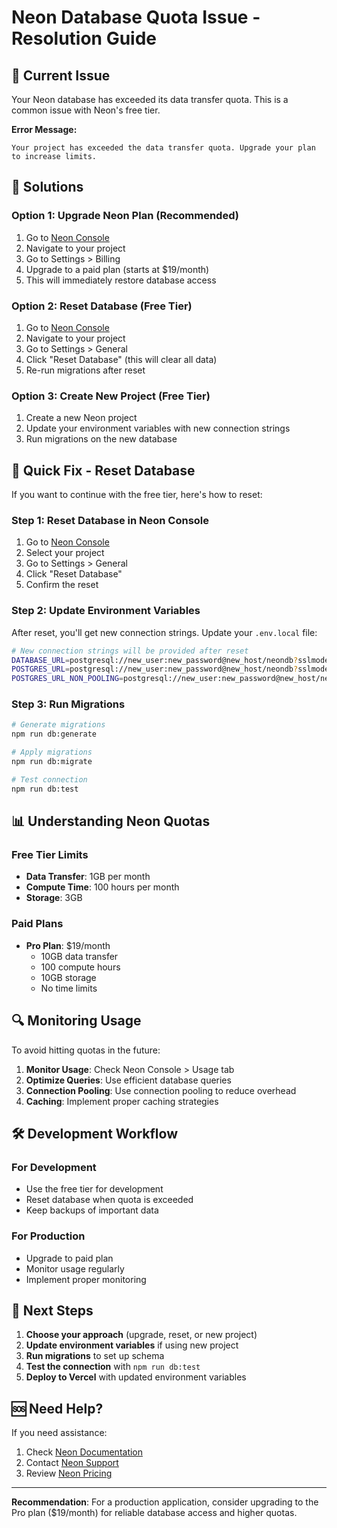 # Neon Database Quota Issue - Resolution Guide

## 🚨 Current Issue

Your Neon database has exceeded its data transfer quota. This is a common issue with Neon's free tier.

**Error Message:**
```
Your project has exceeded the data transfer quota. Upgrade your plan to increase limits.
```

## 🔧 Solutions

### Option 1: Upgrade Neon Plan (Recommended)
1. Go to [Neon Console](https://console.neon.tech)
2. Navigate to your project
3. Go to Settings > Billing
4. Upgrade to a paid plan (starts at $19/month)
5. This will immediately restore database access

### Option 2: Reset Database (Free Tier)
1. Go to [Neon Console](https://console.neon.tech)
2. Navigate to your project
3. Go to Settings > General
4. Click "Reset Database" (this will clear all data)
5. Re-run migrations after reset

### Option 3: Create New Project (Free Tier)
1. Create a new Neon project
2. Update your environment variables with new connection strings
3. Run migrations on the new database

## 🚀 Quick Fix - Reset Database

If you want to continue with the free tier, here's how to reset:

### Step 1: Reset Database in Neon Console
1. Go to [Neon Console](https://console.neon.tech)
2. Select your project
3. Go to Settings > General
4. Click "Reset Database"
5. Confirm the reset

### Step 2: Update Environment Variables
After reset, you'll get new connection strings. Update your `.env.local` file:

```bash
# New connection strings will be provided after reset
DATABASE_URL=postgresql://new_user:new_password@new_host/neondb?sslmode=require
POSTGRES_URL=postgresql://new_user:new_password@new_host/neondb?sslmode=require
POSTGRES_URL_NON_POOLING=postgresql://new_user:new_password@new_host/neondb?sslmode=require
```

### Step 3: Run Migrations
```bash
# Generate migrations
npm run db:generate

# Apply migrations
npm run db:migrate

# Test connection
npm run db:test
```

## 📊 Understanding Neon Quotas

### Free Tier Limits
- **Data Transfer**: 1GB per month
- **Compute Time**: 100 hours per month
- **Storage**: 3GB

### Paid Plans
- **Pro Plan**: $19/month
  - 10GB data transfer
  - 100 compute hours
  - 10GB storage
  - No time limits

## 🔍 Monitoring Usage

To avoid hitting quotas in the future:

1. **Monitor Usage**: Check Neon Console > Usage tab
2. **Optimize Queries**: Use efficient database queries
3. **Connection Pooling**: Use connection pooling to reduce overhead
4. **Caching**: Implement proper caching strategies

## 🛠️ Development Workflow

### For Development
- Use the free tier for development
- Reset database when quota is exceeded
- Keep backups of important data

### For Production
- Upgrade to paid plan
- Monitor usage regularly
- Implement proper monitoring

## 📝 Next Steps

1. **Choose your approach** (upgrade, reset, or new project)
2. **Update environment variables** if using new project
3. **Run migrations** to set up schema
4. **Test the connection** with `npm run db:test`
5. **Deploy to Vercel** with updated environment variables

## 🆘 Need Help?

If you need assistance:
1. Check [Neon Documentation](https://neon.tech/docs)
2. Contact [Neon Support](https://neon.tech/support)
3. Review [Neon Pricing](https://neon.tech/pricing)

---

**Recommendation**: For a production application, consider upgrading to the Pro plan ($19/month) for reliable database access and higher quotas.
